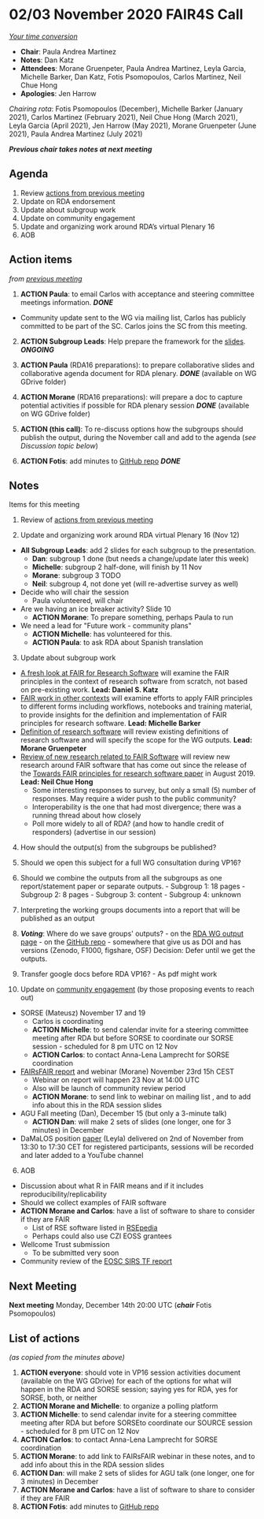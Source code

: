 # 02/03 November 2020 FAIR4S Call

_[Your time conversion](https://www.timeanddate.com/worldclock/fixedtime.html?msg=FAIR4RS+November+committee+meeting&iso=20201102T20&p1=1440&ah=1)_


- **Chair**: Paula Andrea Martinez
- **Notes**: Dan Katz
- **Attendees**: Morane Gruenpeter, Paula Andrea Martinez, Leyla Garcia, Michelle Barker, Dan Katz, Fotis Psomopoulos, Carlos Martinez, Neil Chue Hong
- **Apologies**: Jen Harrow

_Chairing rota_: Fotis Psomopoulos (December), Michelle Barker (January 2021), Carlos Martinez (February 2021), Neil Chue Hong (March 2021), Leyla Garcia (April 2021), Jen Harrow (May 2021), Morane Gruenpeter (June 2021), Paula Andrea Martinez (July 2021)

_**Previous chair takes notes at next meeting**_


## Agenda


1. Review [actions from previous meeting](#action-items)
2. Update on RDA endorsement
3. Update about subgroup work
4. Update on community engagement
5. Update and organizing work around RDA’s virtual Plenary 16
6. AOB


## Action items

_from [previous meeting](https://github.com/force11/FAIR4RS/blob/master/meetings/2020/2020-08-10-Minutes.md)_

1. **ACTION Paula**: to email Carlos with acceptance and steering committee meetings information.  _**DONE**_
  - Community update sent to the WG via mailing list, Carlos has publicly committed to be part of the SC. Carlos joins the SC from this meeting.

2. **ACTION Subgroup Leads**: Help prepare the framework for the [slides](https://tinyurl.com/FAIR4RS-VP16).  _**ONGOING**_

3. **ACTION Paula** (RDA16 preparations): to prepare collaborative slides and collaborative agenda document for RDA plenary.  _**DONE**_ (available on WG GDrive folder)

4. **ACTION Morane** (RDA16 preparations): will prepare a doc to capture potential activities if possible for RDA plenary session  _**DONE**_ (available on WG GDrive folder)

5. **ACTION  (this call)**: To re-discuss options how the subgroups should publish the output, during the November call and add to the agenda (_see Discussion topic below_)

5. **ACTION Fotis**: add minutes to [GitHub repo](https://github.com/force11/FAIR4RS) _**DONE**_



## Notes

Items for this meeting

1. Review of [actions from previous meeting](https://github.com/force11/FAIR4RS/blob/master/meetings/2020/2020-10-12-Minutes.md)

2. Update and organizing work around RDA virtual Plenary 16 (Nov 12)
  - **All Subgroup Leads**: add 2 slides for each subgroup to the presentation.
    - **Dan**: subgroup 1 done (but needs a change/update later this week)
    - **Michelle**: subgroup 2 half-done, will finish by 11 Nov
    - **Morane**: subgroup 3 TODO
    - **Neil**: subgroup 4, not done yet (will re-advertise survey as well)
  - Decide who will chair the session
    - Paula volunteered, will chair
  - Are we having an ice breaker activity? Slide 10
    - **ACTION Morane**: To prepare something, perhaps Paula to run
  - We need a lead for "Future work - community plans"
    - **ACTION Michelle**: has volunteered for this.
    - **ACTION Paula**: to ask RDA about Spanish translation


3. Update about subgroup work
  - [A fresh look at FAIR for Research Software](https://docs.google.com/document/d/1TVgQtOBojRl4fvb1kJwXPJOhdohkAWOiu4IV62VJwYg/edit) will examine the FAIR principles in the context of research software from scratch, not based on pre-existing work. **Lead: Daniel S. Katz**
  - [FAIR work in other contexts](https://docs.google.com/document/d/19bPzMNv8UDXJftFadg_1BEucBhZKsZHoOxeT-3sudlM/edit) will examine efforts to apply FAIR principles to different forms including workflows, notebooks and training material, to provide insights for the definition and implementation of FAIR principles for research software. **Lead: Michelle Barker**
  - [Definition of research software](https://docs.google.com/document/d/1PvYiYJxd7-vrmTusTvS8fYp47Wu6v-c_XMu-LjIBKio/edit#) will review existing definitions of research software and will specify the scope for the WG outputs. **Lead: Morane Gruenpeter**
  - [Review of new research related to FAIR Software](https://docs.google.com/document/d/1lZHWh_WiiDtvoozELt9YgIp-mA2EzevD-D3soKwdKsA/edit) will review new research around FAIR software that has come out since the release of the [Towards FAIR principles for research software paper](https://eresearchnz.figshare.com/articles/Towards_FAIR_principles_for_research_software/11929617/1) in August 2019. **Lead: Neil Chue Hong**
    - Some interesting responses to survey, but only a small (5) number of responses. May require a wider push to the public community?
    - Interoperability is the one that had most divergence; there was a running thread about how closely
    - Poll more widely to all of RDA? (and how to handle credit of responders) (advertise in our session)


4. How should the output(s) from the subgroups be published?
  1. Should we open this subject for a full WG consultation during VP16?
  2. Should we combine the outputs from all the subgroups as one report/statement paper or separate outputs.
    - Subgroup 1: 18 pages
    - Subgroup 2: 8 pages
    - Subgroup 3: content
    - Subgroup 4: unknown
  3. Interpreting the working groups documents into a report that will be published as an output
  4. **_Voting_**: Where do we save groups' outputs?
    - on the [RDA WG output page](https://www.rd-alliance.org/node/69317/outputs)
    - on the [GitHub repo](https://github.com/force11/FAIR4RS)
    - somewhere that give us as DOI and has versions (Zenodo, F1000, figshare, OSF)
    Decision: Defer until we get the outputs.
  5. Transfer google docs before RDA VP16?
    - As pdf might work


5. Update on [community engagement](https://docs.google.com/document/d/1hXWrmoK8NP8hGn13pYSIuCm0jJiiVms0ZFAzFOmsKVg/edit#) (by those proposing events to reach out)
  - SORSE (Mateusz) November 17 and 19
    - Carlos is coordinating
    - **ACTION Michelle**: to send calendar invite for a steering committee meeting after RDA but before SORSE to coordinate our SORSE session - scheduled for 8 pm UTC on 12 Nov
    - **ACTION Carlos**: to contact Anna-Lena Lamprecht for SORSE coordination
  - [FAIRsFAIR report](https://doi.org/10.5281/zenodo.4095092) and webinar (Morane) November 23rd 15h CEST
    - Webinar on report will happen 23 Nov at 14:00 UTC
    - Also will be launch of community review period
    - **ACTION Morane**: to send link to webinar on mailing list , and to add info about this in the RDA session slides
  - AGU Fall meeting (Dan), December 15 (but only a 3-minute talk)
    - **ACTION Dan**: will make 2 sets of slides (one longer, one for 3 minutes) in December
  - DaMaLOS position [paper](https://docs.google.com/document/d/1Nht4JpWs_meRip7jTxapYV5ShSRAnRwi/) (Leyla) delivered on 2nd of November from 13:30 to 17:30 CET for registered participants, sessions will be recorded and later added to a YouTube channel

6. AOB
  - Discussion about what R in FAIR means and if it includes reproducibility/replicability
  - Should we collect examples of FAIR software
  - **ACTION Morane and Carlos**: have a list of software to share to consider if they are FAIR
    - List of RSE software listed in [RSEpedia](https://rseng.github.io/software/)
    - Perhaps could also use CZI EOSS grantees
  - Wellcome Trust submission
    - To be submitted very soon
  - Community review of the [EOSC SIRS TF report](https://docs.google.com/document/d/1yObRCR7COQctpjMdg-rNenRZ7ZeUZ-u0iyvdpPRK598/edit?usp=sharing)


## Next Meeting

**Next meeting** Monday, December 14th 20:00 UTC (_**chair**_ Fotis Psomopoulos)


## List of actions

_(as copied from the minutes above)_

1. **ACTION everyone**:  should vote in VP16 session activities document (available on the WG GDrive) for each of the options for what will happen in the RDA and SORSE session; saying yes for RDA, yes for SORSE, both, or neither
2. **ACTION Morane and Michelle**: to organize a polling platform
3. **ACTION Michelle**: to send calendar invite for a steering committee meeting after RDA but before SORSEto coordinate our SOURCE session - scheduled for 8 pm UTC on 12 Nov
4. **ACTION Carlos**: to contact Anna-Lena Lamprecht for SORSE coordination
5. **ACTION Morane**: to add link to FAIRsFAIR webinar in these notes, and to add info about this in the RDA session slides
6. **ACTION Dan**: will make 2 sets of slides for AGU talk (one longer, one for 3 minutes) in December
7. **ACTION Morane and Carlos**: have a list of software to share to consider if they are FAIR
8. **ACTION Fotis**: add minutes to [GitHub repo](https://github.com/force11/FAIR4RS)
